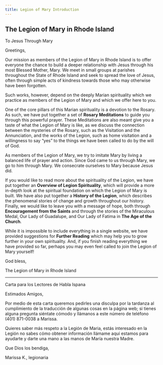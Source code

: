 ```yaml
---
title: Legion of Mary Introduction
---
```

## **The Legion of Mary in Rhode Island**

To Jesus Through Mary

Greetings,

Our mission as members of the Legion of Mary in Rhode Island is to offer everyone the chance to build a deeper relationship with Jesus through his most Blessed Mother, Mary. We meet in small groups at parishes throughout the State of Rhode Island and seek to spread the love of Jesus, often through simple acts of kindness towards those who may otherwise have been forgotten.

Such works, however, depend on the deeply Marian spirituality which we practice as members of the Legion of Mary and which we offer here to you.

One of the core pillars of this Marian spirituality is a devotion to the Rosary. As such, we have put together a set of **Rosary Meditations** to guide you through this powerful prayer. These Meditations are also meant give you a taste of what the Legion of Mary is like, as we discuss the connection between the mysteries of the Rosary, such as the Visitation and the Annunciation, and the works of the Legion, such as home visitation and a willingness to say “yes” to the things we have been called to do by the will of God.

As members of the Legion of Mary, we try to imitate Mary by living a balanced life of prayer and action. Since God came to us through Mary, we go to him through Mary. We consecrate ourselves to Mary because Jesus did.

If you would like to read more about the spirituality of the Legion, we have put together an **Overview of Legion Spirituality**, which will provide a more in-depth look at the spiritual foundation on which the Legion of Mary is built. We have also put together a **History of the Legion**, which describes the phenomenal stories of change and growth throughout our history. Finally, we would like to leave you with a message of hope, both through **Encouragement from the Saints** and through the stories of the Miraculous Medal, Our Lady of Guadalupe, and Our Lady of Fatima in **The Age of the Church**.

While it is impossible to include everything in a single website, we have provided suggestions for **Further Reading** which may help you to grow further in your own spirituality. And, if you finish reading everything we have provided so far, perhaps you may even feel called to join the Legion of Mary yourself\!

God bless,

The Legion of Mary in Rhode Island

***

Carta para los Lectores de Habla Ispana

Estimados Amigos,

Por medio de esta carta queremos pedirles una disculpa por la tardanza al cumplimiento de la traducción de algunas cosas en la página web; si tienes alguna pregunta siéntate cómodo y llámanos a este número de teléfono (401) 871-0038 a Marissa.

Quieres saber más respeto a la Legión de Maria, estás interesado en la Legión no sabes cómo obtener información llámame aquí estamos para ayudarte y darte una mano a las manos de María nuestra Madre.

Que Dios los bendiga,

Marissa K., legionaria